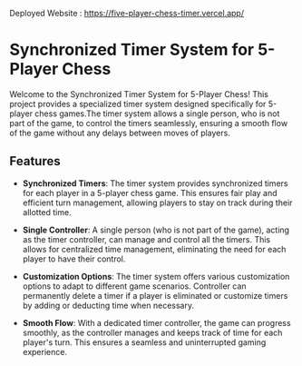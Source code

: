 Deployed Website : https://five-player-chess-timer.vercel.app/

# Synchronized Timer System for 5-Player Chess  

Welcome to the Synchronized Timer System for 5-Player Chess! This project provides a specialized timer system designed specifically for 5-player chess games.The timer system allows a single person, who is not part of the game, to control the timers seamlessly, ensuring a smooth flow of the game without any delays between moves of players.

 ## Features  
 
-  **Synchronized Timers**: The timer system provides synchronized timers for each player in a 5-player chess game. This ensures fair play and efficient turn management, allowing players to stay on track during their allotted time.

-  **Single Controller**: A single person (who is not part of the game), acting as the timer controller, can manage and control all the timers. This allows for centralized time management, eliminating the need for each player to have their control.
  
-  **Customization Options**: The timer system offers various customization options to adapt to different game scenarios. Controller can permanently delete a timer if a player is eliminated or customize timers by adding or deducting time when necessary.

-  **Smooth Flow**: With a dedicated timer controller, the game can progress smoothly, as the controller manages and keeps track of time for each player's turn. This ensures a seamless and uninterrupted gaming experience.
